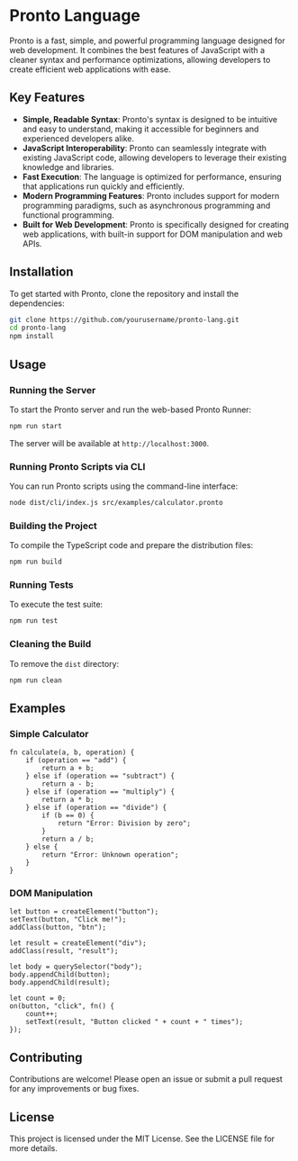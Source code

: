 # Pronto Language

Pronto is a fast, simple, and powerful programming language designed for web development. It combines the best features of JavaScript with a cleaner syntax and performance optimizations, allowing developers to create efficient web applications with ease.

## Key Features

- **Simple, Readable Syntax**: Pronto's syntax is designed to be intuitive and easy to understand, making it accessible for beginners and experienced developers alike.
- **JavaScript Interoperability**: Pronto can seamlessly integrate with existing JavaScript code, allowing developers to leverage their existing knowledge and libraries.
- **Fast Execution**: The language is optimized for performance, ensuring that applications run quickly and efficiently.
- **Modern Programming Features**: Pronto includes support for modern programming paradigms, such as asynchronous programming and functional programming.
- **Built for Web Development**: Pronto is specifically designed for creating web applications, with built-in support for DOM manipulation and web APIs.

## Installation

To get started with Pronto, clone the repository and install the dependencies:

```bash
git clone https://github.com/yourusername/pronto-lang.git
cd pronto-lang
npm install
```

## Usage

### Running the Server

To start the Pronto server and run the web-based Pronto Runner:

```bash
npm run start
```

The server will be available at `http://localhost:3000`.

### Running Pronto Scripts via CLI

You can run Pronto scripts using the command-line interface:

```bash
node dist/cli/index.js src/examples/calculator.pronto
```

### Building the Project

To compile the TypeScript code and prepare the distribution files:

```bash
npm run build
```

### Running Tests

To execute the test suite:

```bash
npm run test
```

### Cleaning the Build

To remove the `dist` directory:

```bash
npm run clean
```

## Examples

### Simple Calculator

```pronto
fn calculate(a, b, operation) {
    if (operation == "add") {
        return a + b;
    } else if (operation == "subtract") {
        return a - b;
    } else if (operation == "multiply") {
        return a * b;
    } else if (operation == "divide") {
        if (b == 0) {
            return "Error: Division by zero";
        }
        return a / b;
    } else {
        return "Error: Unknown operation";
    }
}
```

### DOM Manipulation

```pronto
let button = createElement("button");
setText(button, "Click me!");
addClass(button, "btn");

let result = createElement("div");
addClass(result, "result");

let body = querySelector("body");
body.appendChild(button);
body.appendChild(result);

let count = 0;
on(button, "click", fn() {
    count++;
    setText(result, "Button clicked " + count + " times");
});
```

## Contributing

Contributions are welcome! Please open an issue or submit a pull request for any improvements or bug fixes.

## License

This project is licensed under the MIT License. See the LICENSE file for more details.